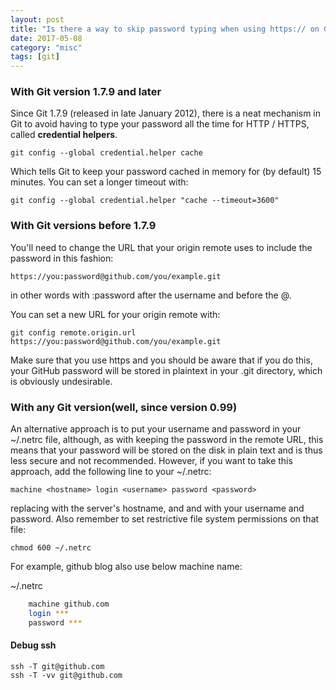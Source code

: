 ```yaml
---
layout: post
title: "Is there a way to skip password typing when using https:// on Github/Gitlab"
date: 2017-05-08
category: "misc" 
tags: [git]
---
```


### With Git version 1.7.9 and later

Since Git 1.7.9 (released in late January 2012), 
there is a neat mechanism in Git to avoid having to type your password all the time for HTTP / HTTPS, 
called **credential helpers**. 

    git config --global credential.helper cache

Which tells Git to keep your password cached in memory for (by default) 15 minutes. You can set a longer timeout with:

    git config --global credential.helper "cache --timeout=3600"

### With Git versions before 1.7.9

You'll need to change the URL that your origin remote uses to include the password in this fashion:

    https://you:password@github.com/you/example.git

in other words with :password after the username and before the @.

You can set a new URL for your origin remote with:

    git config remote.origin.url https://you:password@github.com/you/example.git

Make sure that you use https and you should be aware that if you do this, your GitHub password will be stored in plaintext in your .git directory, which is obviously undesirable.

### With any Git version(well, since version 0.99)

An alternative approach is to put your username and password in your ~/.netrc file, although, as with keeping the password in the remote URL, 
this means that your password will be stored on the disk in plain text and is thus less secure and not recommended. 
However, if you want to take this approach, add the following line to your ~/.netrc:

    machine <hostname> login <username> password <password>

replacing <hostname> with the server's hostname, and <username> and <password> with your username and password. 
Also remember to set restrictive file system permissions on that file:

    chmod 600 ~/.netrc

For example, github blog also use below machine name:
    
~/.netrc

```sh
    machine github.com
    login ***
    password ***
```

#### Debug ssh

    ssh -T git@github.com
    ssh -T -vv git@github.com
